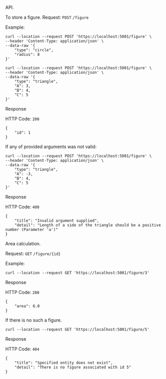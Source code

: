 API.

To store a figure.
Request: ```POST``` ```/figure```

Example:

```
curl --location --request POST 'https://localhost:5001/figure' \
--header 'Content-Type: application/json' \
--data-raw '{
    "type": "circle",
    "radius": 8
}'
```

```
curl --location --request POST 'https://localhost:5001/figure' \
--header 'Content-Type: application/json' \
--data-raw '{
    "type": "triangle",
    "A": 3,
    "B": 4,
    "C": 5
}'
```

Response

HTTP Code: ```200```

```
{
    "id": 1
}
```

If any of provided arguments was not valid:

```
curl --location --request POST 'https://localhost:5001/figure' \
--header 'Content-Type: application/json' \
--data-raw '{
    "type": "triangle",
    "A": -3,
    "B": 4,
    "C": 5
}'
```

Response

HTTP Code: ```400```

```
{
    "title": "Invalid argument supplied",
    "detail": "Length of a side of the triangle should be a positive number (Parameter 'a')"
}
```

Area calculation.

Request: ```GET``` ```/figure/{id}```

Example:

```
curl --location --request GET 'https://localhost:5001/figure/3'
```

Response

HTTP Code: ```200```

```
{
    "area": 6.0
}
```

If there is no such a figure.

```curl --location --request GET 'https://localhost:5001/figure/5'```

Response

HTTP Code: ```404```

```
{
    "title": "Specified entity does not exist",
    "detail": "There is no figure associated with id 5"
}
```
